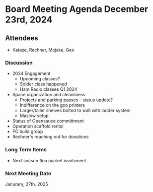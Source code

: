 
# Board Meeting Agenda December 23rd, 2024

## Attendees
- Kataze, Rechner, Mojake, Geo

### Discussion
- 2024 Engagement
  - Upcoming classes?
  - Solder class happened
  - Ham Radio classes Q1 2024
- Space organization and cleanliness
  - Projects and parking passes - status update?
  - Indifference on the goo printers
  - Larger/taller shelves bolted to wall with ladder system
  - Maslow setup
- Status of Opensauce committment
- Operation scaffold rental
- FC build group
- Rechner's reaching out for donations

### Long Term Items
- Next season flea market involvment

### Next Meeting Date
Janurary, 27th. 2025

